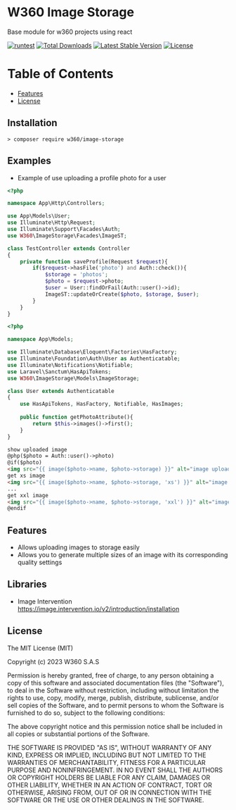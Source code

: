 # W360 Image Storage

Base module for w360 projects using react

[![runtest](https://github.com/w360co/image-storage/actions/workflows/laravel-test.yml/badge.svg?branch=main)](https://github.com/w360co/image-storage/actions/workflows/laravel-test.yml)
[![Total Downloads](https://img.shields.io/packagist/dt/w360/image-storage)](https://packagist.org/packages/w360/image-storage)
[![Latest Stable Version](https://img.shields.io/packagist/v/w360/image-storage)](https://packagist.org/packages/w360/image-storage)
[![License](https://img.shields.io/packagist/l/w360/image-storage)](https://packagist.org/packages/w360/image-storage)

# Table of Contents
<!-- TOC -->
- [Features](#Features)
- [License](#License)
<!-- /TOC -->

## Installation

    > composer require w360/image-storage

## Examples
- Example of use uploading a profile photo for a user
```PHP
<?php

namespace App\Http\Controllers;

use App\Models\User;
use Illuminate\Http\Request;
use Illuminate\Support\Facades\Auth;
use W360\ImageStorage\Facades\ImageST;

class TestController extends Controller
{
    private function saveProfile(Request $request){
        if($request->hasFile('photo') and Auth::check()){
            $storage = 'photos';
            $photo = $request->photo;
            $user = User::findOrFail(Auth::user()->id);
            ImageST::updateOrCreate($photo, $storage, $user);
        }
    }
}
```

```PHP
<?php

namespace App\Models;

use Illuminate\Database\Eloquent\Factories\HasFactory;
use Illuminate\Foundation\Auth\User as Authenticatable;
use Illuminate\Notifications\Notifiable;
use Laravel\Sanctum\HasApiTokens;
use W360\ImageStorage\Models\ImageStorage;

class User extends Authenticatable
{
    use HasApiTokens, HasFactory, Notifiable, HasImages;
    
    public function getPhotoAttribute(){
        return $this->images()->first();
    } 
}
```
```html
show uploaded image 
@php($photo = Auth::user()->photo)
@if($photo)
<img src="{{ image($photo->name, $photo->storage) }}" alt="image uploaded with w360/image-storage" />
get xs image
<img src="{{ image($photo->name, $photo->storage, 'xs') }}" alt="image uploaded with w360/image-storage xs size" />
...
get xxl image
<img src="{{ image($photo->name, $photo->storage, 'xxl') }}" alt="image uploaded with w360/image-storage xxl size" />
@endif
```
## Features

- Allows uploading images to storage easily
- Allows you to generate multiple sizes of an image with its corresponding quality settings

## Libraries

- Image Intervention https://image.intervention.io/v2/introduction/installation

##  License

The MIT License (MIT)

Copyright (c) 2023 W360 S.A.S

Permission is hereby granted, free of charge, to any person obtaining a copy of this software and associated documentation files (the "Software"), to deal in the Software without restriction, including without limitation the rights to use, copy, modify, merge, publish, distribute, sublicense, and/or sell copies of the Software, and to permit persons to whom the Software is furnished to do so, subject to the following conditions:

The above copyright notice and this permission notice shall be included in all copies or substantial portions of the Software.

THE SOFTWARE IS PROVIDED "AS IS", WITHOUT WARRANTY OF ANY KIND, EXPRESS OR IMPLIED, INCLUDING BUT NOT LIMITED TO THE WARRANTIES OF MERCHANTABILITY, FITNESS FOR A PARTICULAR PURPOSE AND NONINFRINGEMENT. IN NO EVENT SHALL THE AUTHORS OR COPYRIGHT HOLDERS BE LIABLE FOR ANY CLAIM, DAMAGES OR OTHER LIABILITY, WHETHER IN AN ACTION OF CONTRACT, TORT OR OTHERWISE, ARISING FROM, OUT OF OR IN CONNECTION WITH THE SOFTWARE OR THE USE OR OTHER DEALINGS IN THE SOFTWARE.
